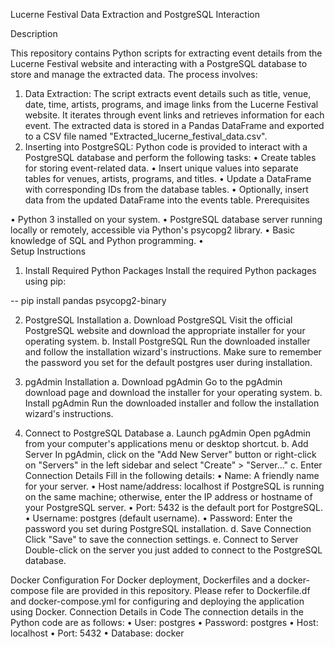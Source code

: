 Lucerne Festival Data Extraction and PostgreSQL Interaction

Description

This repository contains Python scripts for extracting event details from the Lucerne Festival website and interacting with a PostgreSQL database to store and manage the extracted data. The process involves:
1.	Data Extraction: The script extracts event details such as title, venue, date, time, artists, programs, and image links from the Lucerne Festival website. It iterates through event links and retrieves information for each event. The extracted data is stored in a Pandas DataFrame and exported to a CSV file named "Extracted_lucerne_festival_data.csv".
2.	Inserting into PostgreSQL: Python code is provided to interact with a PostgreSQL database and perform the following tasks:
•	Create tables for storing event-related data.
•	Insert unique values into separate tables for venues, artists, programs, and titles.
•	Update a DataFrame with corresponding IDs from the database tables.
•	Optionally, insert data from the updated DataFrame into the events table.
Prerequisites

•	Python 3 installed on your system.
•	PostgreSQL database server running locally or remotely, accessible via Python's psycopg2 library.
•	Basic knowledge of SQL and Python programming.
•	
Setup Instructions

1. Install Required Python Packages
Install the required Python packages using pip:

-- pip install pandas psycopg2-binary 

2. PostgreSQL Installation
a. Download PostgreSQL
Visit the official PostgreSQL website and download the appropriate installer for your operating system.
b. Install PostgreSQL
Run the downloaded installer and follow the installation wizard's instructions. Make sure to remember the password you set for the default postgres user during installation.

3. pgAdmin Installation
a. Download pgAdmin
Go to the pgAdmin download page and download the installer for your operating system.
b. Install pgAdmin
Run the downloaded installer and follow the installation wizard's instructions.

4. Connect to PostgreSQL Database
a. Launch pgAdmin
Open pgAdmin from your computer's applications menu or desktop shortcut.
b. Add Server
In pgAdmin, click on the "Add New Server" button or right-click on "Servers" in the left sidebar and select "Create" > "Server..."
c. Enter Connection Details
Fill in the following details:
•	Name: A friendly name for your server.
•	Host name/address: localhost if PostgreSQL is running on the same machine; otherwise, enter the IP address or hostname of your PostgreSQL server.
•	Port: 5432 is the default port for PostgreSQL.
•	Username: postgres (default username).
•	Password: Enter the password you set during PostgreSQL installation.
d. Save Connection
Click "Save" to save the connection settings.
e. Connect to Server
Double-click on the server you just added to connect to the PostgreSQL database.

Docker Configuration
For Docker deployment, Dockerfiles and a docker-compose file are provided in this repository. Please refer to Dockerfile.df and docker-compose.yml for configuring and deploying the application using Docker.
Connection Details in Code
The connection details in the Python code are as follows:
•	User: postgres
•	Password: postgres
•	Host: localhost
•	Port: 5432
•	Database: docker

